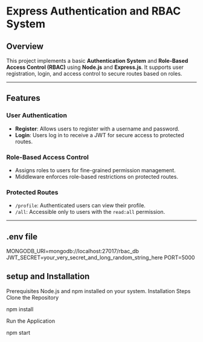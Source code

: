 # Express Authentication and RBAC System

## Overview
This project implements a basic **Authentication System** and **Role-Based Access Control (RBAC)** using **Node.js** and **Express.js**. It supports user registration, login, and access control to secure routes based on roles.

---

## Features

### User Authentication
- **Register**: Allows users to register with a username and password.
- **Login**: Users log in to receive a JWT for secure access to protected routes.

### Role-Based Access Control
- Assigns roles to users for fine-grained permission management.
- Middleware enforces role-based restrictions on protected routes.

### Protected Routes
- `/profile`: Authenticated users can view their profile.
- `/all`: Accessible only to users with the `read:all` permission.

---


## .env file
MONGODB_URI=mongodb://localhost:27017/rbac_db
JWT_SECRET=your_very_secret_and_long_random_string_here
PORT=5000




## setup and Installation
Prerequisites
Node.js and npm installed on your system.
Installation Steps
Clone the Repository


npm install


Run the Application

npm start
